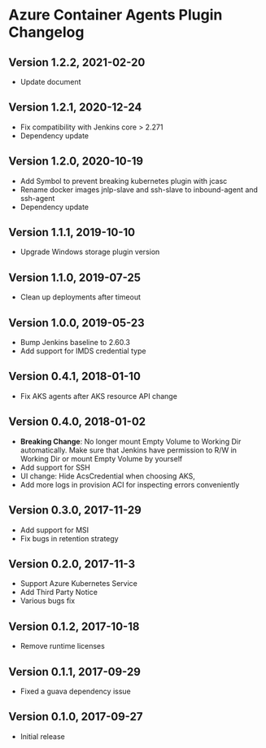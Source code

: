 # Azure Container Agents Plugin Changelog

## Version 1.2.2, 2021-02-20
* Update document

## Version 1.2.1, 2020-12-24
* Fix compatibility with Jenkins core > 2.271
* Dependency update

## Version 1.2.0, 2020-10-19
* Add Symbol to prevent breaking kubernetes plugin with jcasc 
* Rename docker images jnlp-slave and ssh-slave to inbound-agent and ssh-agent
* Dependency update 

## Version 1.1.1, 2019-10-10
* Upgrade Windows storage plugin version

## Version 1.1.0, 2019-07-25
* Clean up deployments after timeout

## Version 1.0.0, 2019-05-23
* Bump Jenkins baseline to 2.60.3
* Add support for IMDS credential type

## Version 0.4.1, 2018-01-10
* Fix AKS agents after AKS resource API change 

## Version 0.4.0, 2018-01-02
* **Breaking Change**: No longer mount Empty Volume to Working Dir automatically. Make sure that Jenkins have permission
to R/W in Working Dir or mount Empty Volume by yourself   
* Add support for SSH 
* UI change: Hide AcsCredential when choosing AKS, 
* Add more logs in provision ACI for inspecting errors conveniently

## Version 0.3.0, 2017-11-29
* Add support for MSI
* Fix bugs in retention strategy

## Version 0.2.0, 2017-11-3
* Support Azure Kubernetes Service
* Add Third Party Notice
* Various bugs fix

## Version 0.1.2, 2017-10-18
* Remove runtime licenses

## Version 0.1.1, 2017-09-29
* Fixed a guava dependency issue

## Version 0.1.0, 2017-09-27
* Initial release
